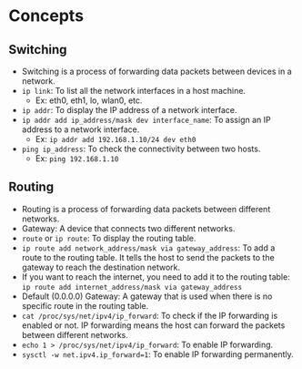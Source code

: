 # Concepts

## Switching

- Switching is a process of forwarding data packets between devices in a network.
- `ip link`: To list all the network interfaces in a host machine.
  - Ex: eth0, eth1, lo, wlan0, etc.
- `ip addr`: To display the IP address of a network interface.
- `ip addr add ip_address/mask dev interface_name`: To assign an IP address to a network interface.
  - Ex: `ip addr add 192.168.1.10/24 dev eth0`
- `ping ip_address`: To check the connectivity between two hosts.
  - Ex: `ping 192.168.1.10`

## Routing

- Routing is a process of forwarding data packets between different networks.
- Gateway: A device that connects two different networks.
- `route` or `ip route`: To display the routing table.
- `ip route add network_address/mask via gateway_address`: To add a route to the routing table. It tells the host to send the packets to the gateway to reach the destination network.
- If you want to reach the internet, you need to add it to the routing table: `ip route add internet_address/mask via gateway_address`
- Default (0.0.0.0) Gateway: A gateway that is used when there is no specific route in the routing table.
- `cat /proc/sys/net/ipv4/ip_forward`: To check if the IP forwarding is enabled or not. IP forwarding means the host can forward the packets between different networks.
- `echo 1 > /proc/sys/net/ipv4/ip_forward`: To enable IP forwarding.
- `sysctl -w net.ipv4.ip_forward=1`: To enable IP forwarding permanently.
